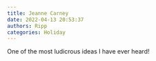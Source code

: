 ```yaml
---
title: Jeanne Carney
date: 2022-04-13 20:53:37
authors: Ripp
categories: Holiday
---
```


 One of the most ludicrous ideas I have ever heard!